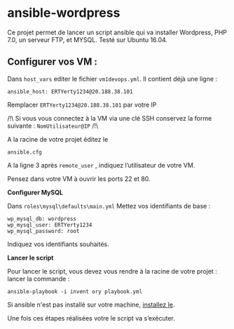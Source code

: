 
# ansible-wordpress

Ce projet permet de lancer un script ansible qui va installer Wordpress, PHP 7.0, un serveur FTP, et MYSQL. Testé sur Ubuntu 16.04.

## Configurer vos VM :

Dans `host_vars` editer le fichier `vm1devops.yml`.
Il contient déjà une ligne : 

    ansible_host: ERTYerty1234@20.188.38.101

Remplacer `ERTYerty1234@20.188.38.101` par votre IP

/!\ Si vous vous connectez à la VM via une clé SSH conservez la forme suivante : `NomUtilisateur@IP` /!\

A la racine de votre projet éditez le 

    ansible.cfg

A la ligne 3 après `remote_user` , indiquez l’utilisateur de votre VM.

Pensez dans votre VM à ouvrir les ports 22 et 80.

**Configurer MySQL**

Dans `roles\mysql\defaults\main.yml` Mettez vos identifiants de base :

    wp_mysql_db: wordpress
    wp_mysql_user: ERTYerty1234
    wp_mysql_password: root
Indiquez vos identifiants souhaités.

**Lancer le script**

Pour lancer le script, vous devez vous rendre à la racine de votre projet : lancer la commande : 

    ansible-playbook -i invent ory playbook.yml

Si ansible n'est pas installé sur votre machine, [installez le](https://docs.ansible.com/ansible/latest/installation_guide/intro_installation.html).

Une fois ces étapes réalisées votre le script va s’exécuter.
 
  
  
  
  
  
  
  
  
  
  
  
  
  
  
  
  
  
  
  
  
  
  
  
  
  
  
  
  
  

